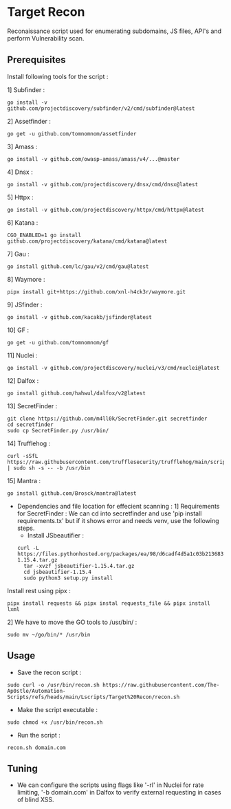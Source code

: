# Target Recon
Reconaissance script used for enumerating subdomains, JS files, API's and perform Vulnerability scan.

## Prerequisites
Install following tools for the script :

1] Subfinder : 
```
go install -v github.com/projectdiscovery/subfinder/v2/cmd/subfinder@latest
```
2] Assetfinder : 
```
go get -u github.com/tomnomnom/assetfinder
```
3] Amass : 
```
go install -v github.com/owasp-amass/amass/v4/...@master
```
4] Dnsx : 
```
go install -v github.com/projectdiscovery/dnsx/cmd/dnsx@latest
```
5] Httpx : 
```
go install -v github.com/projectdiscovery/httpx/cmd/httpx@latest
```
6] Katana : 
```
CGO_ENABLED=1 go install github.com/projectdiscovery/katana/cmd/katana@latest
```
7] Gau : 
```
go install github.com/lc/gau/v2/cmd/gau@latest
```
8] Waymore : 
```
pipx install git+https://github.com/xnl-h4ck3r/waymore.git
```
9] JSfinder : 
```
go install -v github.com/kacakb/jsfinder@latest
```
10] GF : 
```
go get -u github.com/tomnomnom/gf
```
11] Nuclei : 
```
go install -v github.com/projectdiscovery/nuclei/v3/cmd/nuclei@latest
```
12] Dalfox : 
```
go install github.com/hahwul/dalfox/v2@latest
```
13] SecretFinder : 
```
git clone https://github.com/m4ll0k/SecretFinder.git secretfinder
cd secretfinder
sudo cp SecretFinder.py /usr/bin/
```
14] Trufflehog : 
```
curl -sSfL https://raw.githubusercontent.com/trufflesecurity/trufflehog/main/scripts/install.sh | sudo sh -s -- -b /usr/bin
```
15] Mantra : 
```
go install github.com/Brosck/mantra@latest
```
- Dependencies and file location for effecient scanning :
1] Requirements for SecretFinder : We can cd into secretfinder and use 'pip install requirements.tx' but if it shows error and needs venv, use the following steps.
	- Install JSbeautifier : 
  ```
  curl -L https://files.pythonhosted.org/packages/ea/98/d6cadf4d5a1c03b2136837a435682418c29fdeb66be137128544cecc5b7a/jsbeautifier-1.15.4.tar.gz 
	tar -xvzf jsbeautifier-1.15.4.tar.gz
	cd jsbeautifier-1.15.4
	sudo python3 setup.py install
  ```
Install rest using pipx : 
  ```
  pipx install requests && pipx instal requests_file && pipx install lxml
  ```
2] We have to move the GO tools to /usr/bin/ : 
```
sudo mv ~/go/bin/* /usr/bin
```
## Usage 
- Save the recon script : 
```
sudo curl -o /usr/bin/recon.sh https://raw.githubusercontent.com/The-Ap0stle/Automation-Scripts/refs/heads/main/Lscripts/Target%20Recon/recon.sh
```
- Make the script executable :
```
sudo chmod +x /usr/bin/recon.sh
```
- Run the script :
```
recon.sh domain.com
```
## Tuning
- We can configure the scripts using flags like '-rl' in Nuclei for rate limiting, '-b domain.com' in Dalfox to verify external requesting in cases of blind XSS. 